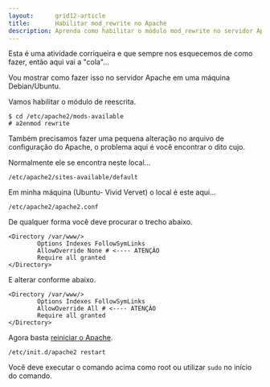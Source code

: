 ```yaml
---
layout:      grid12-article
title:       Habilitar mod_rewrite no Apache
description: Aprenda como habilitar o módulo mod_rewrite no servidor Apache
---
```


Esta é uma atividade corriqueira e que sempre nos esquecemos de como fazer, então aqui vai a "cola"...

Vou mostrar como fazer isso no servidor Apache em uma máquina Debian/Ubuntu.

Vamos habilitar o módulo de reescrita.

    $ cd /etc/apache2/mods-available
    # a2enmod rewrite

Também precisamos fazer uma pequena alteração no arquivo de configuração do Apache, o problema aqui é você encontrar o
dito cujo. 

Normalmente ele se encontra neste local...

    /etc/apache2/sites-available/default

Em minha máquina (Ubuntu- Vivid Vervet) o local é este aqui...

    /etc/apache2/apache2.conf

De qualquer forma você deve procurar o trecho abaixo.

    <Directory /var/www/>
            Options Indexes FollowSymLinks
            AllowOverride None # <---- ATENÇÂO
            Require all granted
    </Directory>

E alterar conforme abaixo.

    <Directory /var/www/>
            Options Indexes FollowSymLinks
            AllowOverride All # <---- ATENÇÂO
            Require all granted
    </Directory>

Agora basta [reiniciar o Apache](/linux/apache-como-reiniciar-servidor-apache/).

    /etc/init.d/apache2 restart

Você deve executar o comando acima como root ou utilizar `sudo` no início do comando.